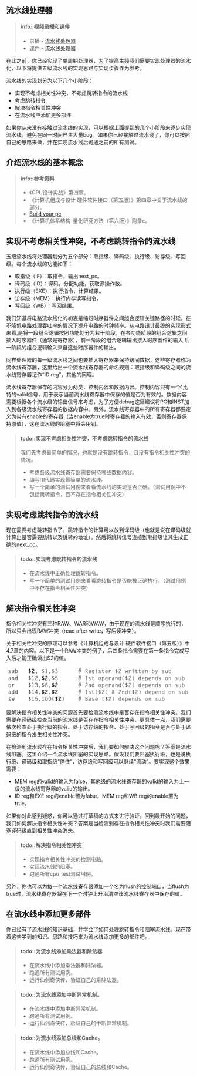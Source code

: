 ## 流水线处理器

> #### info::视频录播和课件
> * 录播 - [流水线处理器](https://www.bilibili.com/video/BV1zM411t7Q3/)
> * 课件 - [流水线处理器](https://ysyx.oscc.cc/slides/2205/21.html#/)

在此之前，你已经实现了单周期处理器，为了提高主频我们需要实现处理器的流水化，以下将提供五级流水线的实现思路与实现步骤作为参考。

流水线的实现划分为以下几个小阶段：
* 实现不考虑相关性冲突，不考虑跳转指令的流水线
* 考虑跳转指令
* 解决指令相关性冲突
* 在流水线中添加更多部件

如果你从来没有接触过流水线的实现，可以根据上面提到的几个小阶段来逐步实现流水线，避免在同一时间产生大量bug。如果你已经接触过流水线了，你可以按照自己的思路来做，并在实现流水线后跑通之前的所有测试。

## 介绍流水线的基本概念

> #### info::参考资料
>
> * 《CPU设计实战》第四章。
> * 《计算机组成与设计 硬件软件接口（第五版）》第四章中关于流水线的部分。
> * [Build your pc](https://zanpu.spencerwoo.com/3_Pipelining/3-3_Hazards.html#data-hazard-%E2%80%94%E2%80%94-%E6%95%B0%E6%8D%AE%E5%86%B2%E7%AA%81)
> * 《计算机体系结构-量化研究方法（第六版）》附录c。


## 实现不考虑相关性冲突，不考虑跳转指令的流水线

五级流水线将处理器划分为五个部分：取指级、译码级、执行级、访存级、写回级。每个流水线的功能如下：
* 取指级（IF）：取指令，输出next_pc。
* 译码级（ID）：译码，分配功能，获取源操作数。
* 执行级（EXE）：执行指令，计算结果。
* 访存级（MEM）：执行内存读写指令。
* 写回级（WB）：写回结果。

我们知道将电路流水线化的初衷是缩短时序器件之间组合逻辑关键路径的时延，在不降低电路处理吞吐率的情况下提升电路的时钟频率。从电路设计最终的实现形式来看,是将一段组合逻辑按照功能划分为若干阶段，在各功能阶段的组合逻辑之间插入时序器件（通常是寄存器），前一阶段的组合逻辑输出接入时序器件的输入,后一阶段的组合逻辑输入来自这些时序器件的输出。

同样处理器的每一级流水线之间也要插入寄存器来保持级间数据，这些寄存器称为流水线寄存器，这里给出一个流水线寄存器的命名规则：取指级和译码级之间的流水线寄存器记作“ID reg”，其他的同理。

流水线寄存器保存的内容分为两类，控制内容和数据内容。控制内容只有一个1比特的valid信号，用于表示当前流水线寄存器中保存的值是否为有效的。数据内容需要根据各个流水级的输出信号来考虑，为了方便debug这里建议将PC和INST加入到各级流水线寄存器的数据内容中。另外，流水线寄存器中的所有寄存器都要定义为带有enable的寄存器（当enable为true时寄存器的输入有效，否则寄存器保持原值），这在流水线的阻塞中将会用到。

> #### todo::实现不考虑相关性冲突，不考虑跳转指令的流水线
>
> 我们先考虑最简单的情况，也就是没有跳转指令，且没有指令相关性冲突的情况。
> * 考虑各级流水线寄存器需要保持哪些数据内容。
> * 编写rtl代码实现最简单的流水线。
> * 写一个简单的测试用例来看看流水线的实现是否正确。（测试用例中不包括跳转指令，且不存在指令相关性冲突）

## 实现考虑跳转指令的流水线

现在需要考虑跳转指令了。跳转指令的计算可以放到译码级（也就是说在译码级就计算出是否需要跳转以及跳转的地址），然后将跳转信号连接到取指级让其生成正确的next_pc。

> #### todo::实现考虑跳转指令的流水线
>
> * 在流水线中正确处理跳转指令。
> * 写一个简单的测试用例来看看跳转指令是否能被正确执行。（测试用例中不存在指令相关性冲突）

## 解决指令相关性冲突

指令相关性冲突有三种RAW、WAR和WAW，由于现在的流水线是顺序执行的，所以只会出现RAW冲突（read after write，写后读冲突）。

关于相关性冲突的原理可以参考《计算机组成与设计 硬件软件接口（第五版）》中4.7章的内容。以下是一个RAW冲突的例子，后四条指令需要在第一条指令完成写入后才能正确读出$2的值。

![image](./pipeline/fig.1.png)

要解决指令相关性冲突的问题首先要检测流水线中是否存在指令相关性冲突。我们需要在译码级检查当前的流水线是否存在指令相关性冲突，更具体一点，我们需要依次检查处于执行级的指令、处于访存级的指令、处于写回级的指令是否与处于译码级的指令发生相关性冲突。

在检测到流水线存在指令相关性冲突后，我们要如何解决这个问题呢？答案是流水线阻塞。这里介绍一个流水线阻塞的实现思路。假设我们要阻塞执行级，也是说执行级、译码级和取指级“停住”，访存级和写回级可以继续“流动”。要实现这个效果需要：
* MEM reg的valid的输入为false，其他级的流水线寄存器的valid的输入为上一级的流水线寄存器的valid的输出。
* ID reg和EXE reg的enable置为false，MEM reg和WB reg的enable置为true。

如果你对此感到疑惑，你可以通过打草稿的方式来进行验证。回到最开始的问题，我们如何解决指令相关性冲突？答案是当检测到存在指令相关性冲突时我们需要阻塞译码级直到相关性冲突消失。

> #### todo::解决指令相关性冲突
>
> * 实现指令相关性冲突的检测电路。
> * 实现流水线的阻塞。
> * 跑通所有cpu_test测试用例。

另外，你也可以为每一个流水线寄存器添加一个名为flush的控制端口，当flush为true时，流水线寄存器将在下一个时钟上升沿清空该流水线寄存器中保存的值。

## 在流水线中添加更多部件

你已经有了流水线的知识基础，并学会了如何处理跳转指令和阻塞流水线。现在带着这些学到的知识、思路和技巧来为流水线添加更多的部件吧。

> #### todo::为流水线添加乘法器和除法器
>
> * 在流水线中添加乘法器和除法器。
> * 跑通所有测试用例。
> * 运行仙剑奇侠传，验证自己的乘除法器。

> #### todo::为流水线添加中断异常机制。
>
> * 在流水线中添加中断异常机制。
> * 跑通所有测试用例。
> * 运行仙剑奇侠传，验证自己的中断异常机制。

> #### todo::为流水线添加总线和Cache。
>
> * 在流水线中添加总线和Cache。
> * 跑通所有测试用例。
> * 运行仙剑奇侠传，验证自己的总线和Cache。

